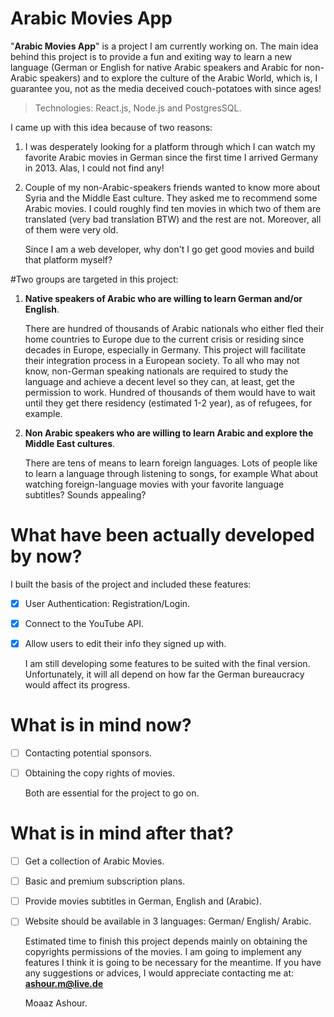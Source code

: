 # Arabic Movies App

"**Arabic Movies App**" is a project I am currently working on.
   The main idea behind this project is to provide a fun and exiting way to learn a new language (German or English for native Arabic speakers and Arabic for non-Arabic speakers) and to explore the culture of the Arabic World, which is, I guarantee you, not as the media deceived couch-potatoes with since ages!

> Technologies: React.js, Node.js and PostgresSQL.


   I came up with this idea because of two reasons:

1. I was desperately looking for a platform through which I can watch my favorite Arabic
   movies in German since the first time I arrived
   Germany in 2013. Alas, I could not find any!
2. Couple of my non-Arabic-speakers friends wanted to know more about Syria and the Middle
   East culture. They asked me to recommend some
   Arabic movies. I could roughly find ten movies in which two of them are translated (very bad translation BTW) and the rest are not. Moreover, all of them were very old.

   Since I am a web developer, why don't I go get good movies and build that platform myself?


#Two groups are targeted in this project:
1. **Native speakers of Arabic who are willing to learn German and/or English**.

   There are hundred of thousands of Arabic nationals who either fled their home countries to Europe due to the current crisis or residing since decades in Europe, especially in Germany. This project will facilitate their integration process in a European society. To all who may not know, non-German speaking nationals are required to study the language and achieve a decent level so they can, at least, get the permission to work. Hundred of thousands of them would have to wait until they get there residency (estimated 1-2 year), as of refugees, for example.
2. **Non Arabic speakers who are willing to learn Arabic and explore the Middle East
   cultures**.

   There are tens of means to learn foreign languages. Lots of people like to learn a language through listening to songs, for example
   What about watching foreign-language movies with your favorite language subtitles? Sounds appealing?


# What have been actually developed by now?
I built the basis of the project and included these features:
- [X] User Authentication: Registration/Login.
- [X] Connect to the YouTube API.
- [X] Allow users to edit their info they signed up with.

   I am still developing some features to be suited with the final version. Unfortunately, it will all depend on how far the German bureaucracy would affect its progress.

# What is in mind now?
- [ ] Contacting potential sponsors.
- [ ] Obtaining the copy rights of movies.

   Both are essential for the project to go on.


# What is in mind after that?
- [ ] Get a collection of Arabic Movies.
- [ ] Basic and premium subscription plans.
- [ ] Provide movies subtitles in German, English and (Arabic).
- [ ] Website should be available in 3 languages: German/ English/ Arabic.


   Estimated time to finish this project depends mainly on obtaining the copyrights permissions of the movies.
   I am going to implement any features I think it is going to be necessary for the meantime. If you have any suggestions or advices, I would appreciate contacting me at:  **ashour.m@live.de**




   Moaaz Ashour.
